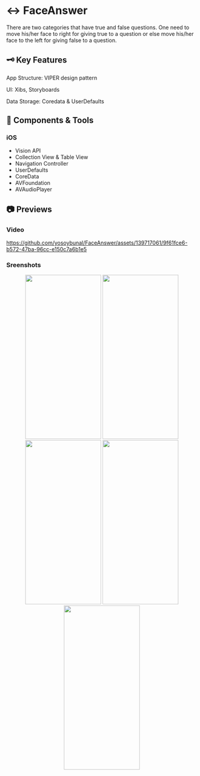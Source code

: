 # ↔️ FaceAnswer

There are two categories that have true and false questions. One need to move his/her face to right for giving true to a question or else move his/her face to the left for giving false to a question.

 ## 🗝️ Key Features
 
App Structure: VIPER design pattern

UI: Xibs, Storyboards

Data Storage: Coredata & UserDefaults

## 🔨 Components & Tools

### iOS
- Vision API
- Collection View & Table View
- Navigation Controller
- UserDefaults
- CoreData
- AVFoundation
- AVAudioPlayer

## 📷 Previews

### Video

https://github.com/yosoybunal/FaceAnswer/assets/139717061/9f61fce6-b572-47ba-96cc-e150c7a6b1e5

### Sreenshots

<p align="center">
 <img src="https://github.com/yosoybunal/FaceAnswer/assets/139717061/e2f05f97-9f05-4bb8-a8e3-bc1ea4d2533b" width="200" height="433" />
 <img src="https://github.com/yosoybunal/FaceAnswer/assets/139717061/a94e01a1-7a10-4357-8c0f-00efd109a6df" width="200" height="433" />
 <img src="https://github.com/yosoybunal/FaceAnswer/assets/139717061/3da8ed2f-d98a-4423-aea1-2fd2468c5436" width="200" height="433" />
 <img src="https://github.com/yosoybunal/FaceAnswer/assets/139717061/dfd5f149-a9f1-4c65-a2cb-6f09c7e28682" width="200" height="433" />
 <img src="https://github.com/yosoybunal/FaceAnswer/assets/139717061/7ebaa3e8-b2f2-47c2-b6a0-e265ea277189" width="200" height="433" />
</p>

